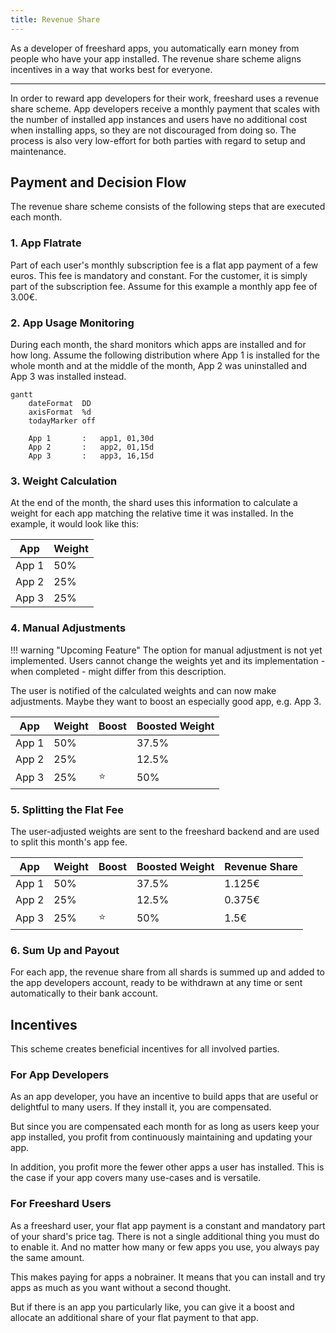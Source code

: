 ```yaml
---
title: Revenue Share
---
```


As a developer of freeshard apps, you automatically earn money from people who have your app installed.
The revenue share scheme aligns incentives in a way that works best for everyone.

---

In order to reward app developers for their work, freeshard uses a revenue share scheme.
App developers receive a monthly payment that scales with the number of installed app instances
and users have no additional cost when installing apps, so they are not discouraged from doing so.
The process is also very low-effort for both parties with regard to setup and maintenance.

## Payment and Decision Flow

The revenue share scheme consists of the following steps that are executed each month.

### 1. App Flatrate

Part of each user's monthly subscription fee is a flat app payment of a few euros.
This fee is mandatory and constant.
For the customer, it is simply part of the subscription fee.
Assume for this example a monthly app fee of 3.00€.

### 2. App Usage Monitoring

During each month, the shard monitors which apps are installed and for how long.
Assume the following distribution where App 1 is installed for the whole month
and at the middle of the month, App 2 was uninstalled and App 3 was installed instead.

```mermaid
gantt
    dateFormat  DD
    axisFormat  %d
    todayMarker off
    
    App 1       :   app1, 01,30d
    App 2       :   app2, 01,15d
    App 3       :   app3, 16,15d
```

### 3. Weight Calculation

At the end of the month, the shard uses this information to calculate a weight for each app
matching the relative time it was installed.
In the example, it would look like this:

| App   | Weight |
|-------|--------|
| App 1 | 50%    |
| App 2 | 25%    |
| App 3 | 25%    |

### 4. Manual Adjustments

!!! warning "Upcoming Feature"
    The option for manual adjustment is not yet implemented.
    Users cannot change the weights yet and its implementation - when completed - might differ from this description.

The user is notified of the calculated weights and can now make adjustments.
Maybe they want to boost an especially good app, e.g. App 3.

| App   | Weight | Boost | Boosted Weight |
|-------|--------|-------|----------------|
| App 1 | 50%    |       | 37.5%          |
| App 2 | 25%    |       | 12.5%          |
| App 3 | 25%    | ⭐     | 50%            |

### 5. Splitting the Flat Fee

The user-adjusted weights are sent to the freeshard backend and are used to split this month's app fee.

| App   | Weight | Boost | Boosted Weight | Revenue Share |
|-------|--------|-------|----------------|---------------|
| App 1 | 50%    |       | 37.5%          | 1.125€        |
| App 2 | 25%    |       | 12.5%          | 0.375€        |
| App 3 | 25%    | ⭐     | 50%            | 1.5€          |

### 6. Sum Up and Payout

For each app, the revenue share from all shards is summed up and added to the app developers account,
ready to be withdrawn at any time or sent automatically to their bank account.

## Incentives

This scheme creates beneficial incentives for all involved parties.

### For App Developers

As an app developer, you have an incentive to build apps that are useful or delightful to many users.
If they install it, you are compensated.

But since you are compensated each month for as long as users keep your app installed,
you profit from continuously maintaining and updating your app.

In addition, you profit more the fewer other apps a user has installed.
This is the case if your app covers many use-cases and is versatile.

### For Freeshard Users

As a freeshard user, your flat app payment is a constant and mandatory part of your shard's price tag.
There is not a single additional thing you must do to enable it.
And no matter how many or few apps you use, you always pay the same amount.

This makes paying for apps a nobrainer.
It means that you can install and try apps as much as you want without a second thought.

But if there is an app you particularly like, you can give it a boost
and allocate an additional share of your flat payment to that app.
